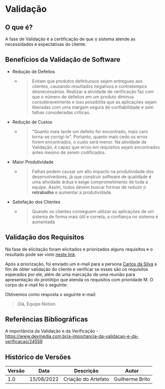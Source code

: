 # Validação

## O que é?

A fase de Validação é a certificação de que o sistema atende as necessidades e expectativas do cliente.

## Benefícios da Validação de Software

- Redução de Defeitos
  - > Evitam que produtos defeituosos sejam entregues aos clientes, causando resultados negativos e contratempos desnecessários.
Realizar a atividade de verificação faz com que o número de defeitos em um produto diminua consideravelmente e isso possibilita que 
as aplicações sejam liberadas com uma margem segura de confiabilidade e sem falhas consideradas críticas.
- Redução de Custos
  - > "Quanto mais tarde um defeito for encontrado, mais caro torna-se corrigí-lo". Portanto, quanto mais cedo os erros forem encontrados, o custo será menor. 
Na atividade de Validação, é capaz que erros em requisitos sejam encontrados antes mesmo de serem codificados.
- Maior Produtividade
  - > Falhas podem causar um alto impacto na produtividade dos desenvolvedores, já que construir software de qualidade
é uma atividade árdua e exige comprometimento de toda a equipe. Assim, todos devem buscar formas de reduzir o **retrabalho** e aumentar a produtividade.
- Satisfação dos Clientes
  - > Quando os clientes conseguem utilizar as aplicações de um sistema de forma mais útil e correta, a confiança no sistema é aumentada

## Validação dos Requisitos

Na fase de elicitação foram elicitados e priorizados alguns requisitos e o resultado pode ser visto [neste link](/elicitacao/priorizacao.md).

Após a priorização, foi enviado um e-mail para a persona [Carlos da Silva](/elicitacao/personas?id=_21-carlos-da-silva) a fim de obter validação
do cliente e verificar se esses são os requisitos esperados por ele, além de uma marcação de uma reunião para apresentação do protótipo que atenda os requisitos com prioridade M. O corpo do e-mail foi o seguinte:

Obtivemos como resposta o seguinte e-mail:

> Olá, Equipe Notion.

## Referências Bibliográficas

A importância da Validação e da Verificação - https://www.devmedia.com.br/a-importancia-da-validacao-e-da-verificacao/24559

## Histórico de Versões

| Versão | Data       | Descrição           | Autor           |
| ------ |------------|---------------------|-----------------|
| 1.0    | 15/08/2022 | Criação do Artefato | Guilherme Brito |